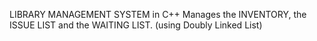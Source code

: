 LIBRARY MANAGEMENT SYSTEM in C++
Manages the INVENTORY, the ISSUE LIST and the WAITING LIST.
(using Doubly Linked List)
